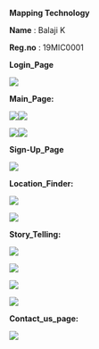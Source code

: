 **Mapping Technology**

**Name** : Balaji K

**Reg.no** : 19MIC0001


**Login\_Page**

![](Aspose.Words.167163e6-7421-4951-9592-90d871e79fd2.001.png)










**Main\_Page:**

![](Aspose.Words.167163e6-7421-4951-9592-90d871e79fd2.002.png)![](Aspose.Words.167163e6-7421-4951-9592-90d871e79fd2.003.png)

![](Aspose.Words.167163e6-7421-4951-9592-90d871e79fd2.004.png)![](Aspose.Words.167163e6-7421-4951-9592-90d871e79fd2.005.png)

**Sign-Up\_Page**

![](Aspose.Words.167163e6-7421-4951-9592-90d871e79fd2.006.png)



**Location\_Finder:**

![](Aspose.Words.167163e6-7421-4951-9592-90d871e79fd2.007.png)

![](Aspose.Words.167163e6-7421-4951-9592-90d871e79fd2.008.png)








**Story\_Telling:**


![](Aspose.Words.167163e6-7421-4951-9592-90d871e79fd2.009.png)

![](Aspose.Words.167163e6-7421-4951-9592-90d871e79fd2.010.png)

![](Aspose.Words.167163e6-7421-4951-9592-90d871e79fd2.011.png)

![](Aspose.Words.167163e6-7421-4951-9592-90d871e79fd2.012.png)








**Contact\_us\_page:**

![](Aspose.Words.167163e6-7421-4951-9592-90d871e79fd2.013.png)

